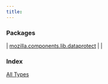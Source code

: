 ```yaml
---
title: 
---
```


### Packages

| [mozilla.components.lib.dataprotect](mozilla.components.lib.dataprotect/index.html) |  |

### Index

[All Types](alltypes/index.html)